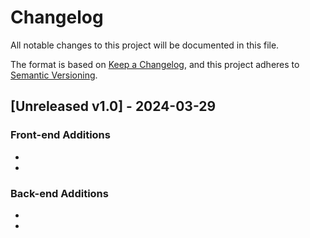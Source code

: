 # Changelog

All notable changes to this project will be documented in this file.

The format is based on [Keep a Changelog](https://stackoverflow.com/questions/18182081/git-and-changelog-guideline),
and this project adheres to [Semantic Versioning](https://www.freecodecamp.org/news/a-beginners-guide-to-git-what-is-a-changelog-and-how-to-generate-it/).

## [Unreleased v1.0] - 2024-03-29

### Front-end Additions
- 
-

### Back-end Additions
- 
-

